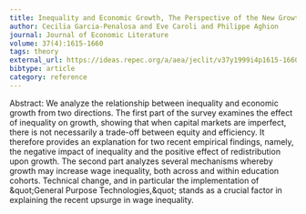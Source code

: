 ```yaml
---
title: Inequality and Economic Growth, The Perspective of the New Growth Theories
author: Cecilia Garcia-Penalosa and Eve Caroli and Philippe Aghion
journal: Journal of Economic Literature
volume: 37(4):1615-1660
tags: theory
external_url: https://ideas.repec.org/a/aea/jeclit/v37y1999i4p1615-1660.html
bibtype: article
category: reference
---
```

Abstract: We analyze the relationship between inequality and economic growth from two directions. The first part of the survey examines the effect of inequality on growth, showing that when capital markets are imperfect, there is not necessarily a trade-off between equity and efficiency. It therefore provides an explanation for two recent empirical findings, namely, the negative impact of inequality and the positive effect of redistribution upon growth. The second part analyzes several mechanisms whereby growth may increase wage inequality, both across and within education cohorts. Technical change, and in particular the implementation of \&quot;General Purpose Technologies,\&quot; stands as a crucial factor in explaining the recent upsurge in wage inequality.
